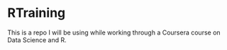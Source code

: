 # RTraining
This is a repo I will be using while working through a Coursera course on Data Science and R.
